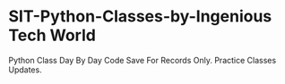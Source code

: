 # SIT-Python-Classes-by-Ingenious Tech World
Python Class Day By Day Code Save For Records Only. Practice Classes Updates.

